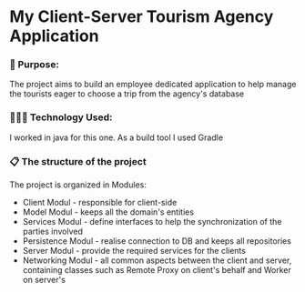 <h1> My Client-Server Tourism Agency Application</h1>
<h3>🎯 Purpose: </h3>
<p>The project aims to build an employee dedicated application to help manage the tourists eager to choose a trip from the agency's database</p>

<h3>👩🏻‍💻 Technology Used:</h3>
<p>I worked in java for this one. As a build tool I used Gradle</p>
<h3>📋 The structure of the project</h3>
<p>The project is organized in Modules:
<ul>
<li>Client Modul - responsible for client-side</li>
<li>Model Modul - keeps all the domain's entities</li>
<li>Services Modul - define interfaces to help the synchronization of the parties involved</li>
<li>Persistence Modul - realise connection to DB and keeps all repositories</li>
<li>Server Modul - provide the required services for the clients</li>
<li>Networking Modul - all common aspects between the client and server, containing classes such as Remote Proxy on client's behalf and Worker on server's</li>

</ul>

</p>
